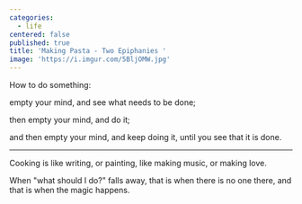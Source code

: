 ```yaml
---
categories:
  - life
centered: false
published: true
title: 'Making Pasta - Two Epiphanies '
image: 'https://i.imgur.com/5BljOMW.jpg'
---
```

How to do something:

empty your mind,
and see what needs 
to be done;

then empty your mind,
and do it;

and then empty your mind,
and keep doing it,
until you see 
that it is done.

___

Cooking
is like writing,
or painting,
like making music,
or making love.

When "what should I do?"
falls away,
that is when
there is no one there,
and that is when 
the  magic happens.


